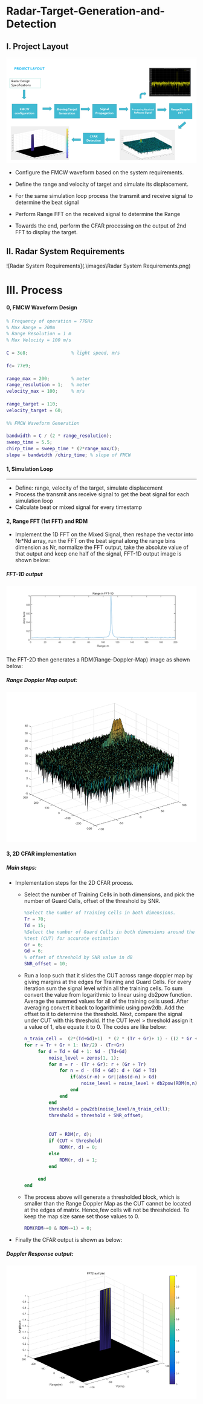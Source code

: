 # Radar-Target-Generation-and-Detection

## I. Project Layout

![Proj Layout](https://github.com/zxhx/Radar_Target_Generation_and_Detection/blob/master/images/Proj%20Layout.png)

- Configure the FMCW waveform based on the system requirements.

- Define the range and velocity of target and simulate its displacement.

- For the same simulation loop process the transmit and receive signal to determine the beat signal

- Perform Range FFT on the received signal to determine the Range

- Towards the end, perform the CFAR processing on the output of 2nd FFT to display the target.
 

## II. Radar System Requirements

![Radar System Requirements](.\images\Radar System Requirements.png)

# III. Process

#### 0, FMCW Waveform Design

```matlab
% Frequency of operation = 77GHz
% Max Range = 200m
% Range Resolution = 1 m
% Max Velocity = 100 m/s

C = 3e8;                % light speed, m/s

fc= 77e9;

range_max = 200;        % meter
range_resolution = 1;   % meter
velocity_max = 100;     % m/s

range_target = 110;
velocity_target = 60;

%% FMCW Waveform Generation

bandwidth = C / (2 * range_resolution);
sweep_time = 5.5;
chirp_time = sweep_time * (2*range_max/C);
slope = bandwidth /chirp_time; % slope of FMCW

```

#### 1, Simulation Loop

---

* Define: range, velocity of the target, simulate displacement
* Process the transmit ans receive signal to get the beat signal for each simulation loop
* Calculate beat or mixed signal for every timestamp 



#### 2, Range FFT (1st FFT) and RDM

- Implement the 1D FFT on the Mixed Signal, then reshape the vector into Nr*Nd array, run the FFT on the beat signal along the range bins dimension as Nr, normalize the FFT output, take the absolute value of that output and keep one half of the signal, FFT-1D output image is shown below: 

  

##### FFT-1D output

![Range in FFT-1D](https://github.com/zxhx/Radar_Target_Generation_and_Detection/blob/master/images/Range%20in%20FFT-1D.png)

The FFT-2D then generates a RDM(Range-Doppler-Map) image as shown below:

##### Range Doppler Map output:

![RDM](https://github.com/zxhx/Radar_Target_Generation_and_Detection/blob/master/images/RDM.png)

#### 3, 2D CFAR implementation

##### Main steps: 

* Implementation steps for the 2D CFAR process. 

  * Select  the number of Training Cells in both dimensions, and pick the number of Guard Cells, offset of the threshold by SNR.

    ```matlab
    %Select the number of Training Cells in both dimensions.
    Tr = 70;
    Td = 15;
    %Select the number of Guard Cells in both dimensions around the Cell under 
    %test (CUT) for accurate estimation
    Gr = 6;
    Gd = 6;
    % offset of threshold by SNR value in dB
    SNR_offset = 10;
    ```

  * Run a loop such that it slides the CUT across range doppler map by
    giving margins at the edges for Training and Guard Cells.
    For every iteration sum the signal level within all the training
    cells. To sum convert the value from logarithmic to linear using db2pow
    function. Average the summed values for all of the training
    cells used. After averaging convert it back to logarithimic using pow2db.
    Add the offset to it to determine the threshold. Next, compare the
    signal under CUT with this threshold. If the CUT level > threshold assign
    it a value of 1, else equate it to 0. The codes are like  below:

    ```matlab
    n_train_cell =  (2*(Td+Gd)+1)  * (2 * (Tr + Gr)+ 1) - ((2 * Gr + 1) * (2 * Gd +1));
    for r = Tr + Gr + 1: (Nr/2) - (Tr+Gr)
         for d = Td + Gd + 1: Nd - (Td+Gd)
             noise_level = zeros(1, 1);
             for m = r - (Tr + Gr): r + (Gr + Tr)
                 for n = d - (Td + Gd): d + (Gd + Td)
                     if(abs(r-m) > Gr||abs(d-n) > Gd)
                         noise_level = noise_level + db2pow(RDM(m,n));
                     end
                 end
             end
             threshold = pow2db(noise_level/n_train_cell);
             threshold = threshold + SNR_offset;
             
             
             CUT = RDM(r, d);
             if (CUT < threshold)
                 RDM(r, d) = 0;
             else
                 RDM(r, d) = 1;
             end
             
         end
    end
    ```
  
  * The process above will generate a thresholded block, which is smaller 
    than the Range Doppler Map as the CUT cannot be located at the edges of
    matrix. Hence,few cells will not be thresholded. To keep the map size same
    set those values to 0. 

    ```matlab
    RDM(RDM~=0 & RDM~=1) = 0;
    ```

* Finally the CFAR output is shown as below: 

##### Doppler Response output: 

![RDM](https://github.com/zxhx/Radar_Target_Generation_and_Detection/blob/master/images/FFT2%20surf%20plot.png)
